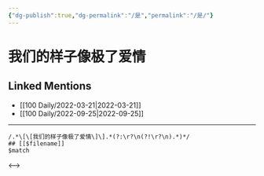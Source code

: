 ```yaml
---
{"dg-publish":true,"dg-permalink":"/是","permalink":"/是/"}
---
```


# 我们的样子像极了爱情

## Linked Mentions
- [[100 Daily/2022-03-21\|2022-03-21]]
- [[100 Daily/2022-09-25\|2022-09-25]]


---

```expander
/.*\[\[我们的样子像极了爱情\]\].*(?:\r?\n(?!\r?\n).*)*/
## [[$filename]]
$match
```

<-->
